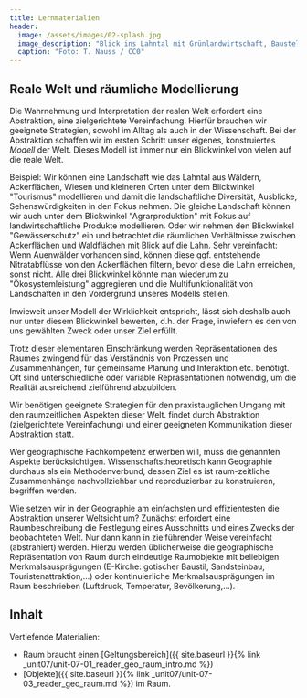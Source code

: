 ```yaml
---
title: Lernmaterialien
header:
  image: /assets/images/02-splash.jpg
  image_description: "Blick ins Lahntal mit Grünlandwirtschaft, Baustelle für Stromtrassen und Regenbogen."
  caption: "Foto: T. Nauss / CC0"
---
```


## Reale Welt und räumliche Modellierung
Die Wahrnehmung und Interpretation der realen Welt erfordert eine Abstraktion, eine zielgerichtete Vereinfachung. Hierfür brauchen wir geeignete Strategien, sowohl im Alltag als auch in der Wissenschaft. Bei der Abstraktion schaffen wir im ersten Schritt unser eigenes, konstruiertes *Modell* der Welt. Dieses Modell ist immer nur ein Blickwinkel von vielen auf die reale Welt.

Beispiel: Wir können eine Landschaft wie das Lahntal aus Wäldern, Ackerflächen, Wiesen und kleineren Orten unter dem Blickwinkel "Tourismus" modellieren und damit die landschaftliche Diversität, Ausblicke, Sehenswürdigkeiten in den Fokus nehmen. Die gleiche Landschaft können wir auch unter dem Blickwinkel "Agrarproduktion" mit Fokus auf landwirtschaftliche Produkte modellieren. Oder wir nehmen den Blickwinkel "Gewässerschutz" ein und betrachtet die räumlichen Verhältnisse zwischen Ackerflächen und Waldflächen mit Blick auf die Lahn. Sehr vereinfacht: Wenn Auenwälder vorhanden sind, können diese ggf. entstehende Nitratabflüsse von den Ackerflächen filtern, bevor diese die Lahn erreichen, sonst nicht. Alle drei Blickwinkel könnte man wiederum zu "Ökosystemleistung" aggregieren und die Multifunktionalität von Landschaften in den Vordergrund unseres Modells stellen.



Inwieweit unser Modell der Wirklichkeit entspricht, lässt sich deshalb auch nur unter diesem Blickwinkel bewerten, d.h. der Frage, inwiefern es den von uns gewählten Zweck oder unser Ziel erfüllt.

 Trotz dieser elementaren Einschränkung werden Repräsentationen des Raumes zwingend für das Verständnis von Prozessen und Zusammenhängen, für gemeinsame Planung und Interaktion etc. benötigt. Oft sind unterschiedliche oder variable Repräsentationen notwendig, um die Realität ausreichend zielführend abzubilden.

Wir benötigen geeignete Strategien für den praxistauglichen Umgang mit den raumzeitlichen Aspekten dieser Welt. findet durch Abstraktion (zielgerichtete Vereinfachung) und einer geeigneten Kommunikation dieser Abstraktion statt.

Wer geographische Fachkompetenz erwerben will, muss die genannten Aspekte berücksichtigen. Wissenschaftstheoretisch kann Geographie durchaus als ein Methodenverbund, dessen Ziel es ist raum-zeitliche Zusammenhänge nachvollziehbar und reproduzierbar zu konstruieren, begriffen werden.

Wie setzen wir in der Geographie am einfachsten und effizientesten die Abstraktion unserer Weltsicht um? Zunächst erfordert eine Raumbeschreibung die Festlegung eines Ausschnitts und eines Zwecks der beobachteten Welt. Nur dann kann in zielführender Weise vereinfacht (abstrahiert) werden. Hierzu werden üblicherweise die geographische Repräsentation von Raum durch eindeutige Raumobjekte mit beliebigen Merkmalsausprägungen (E-Kirche: gotischer Baustil, Sandsteinbau, Touristenattraktion,...) oder kontinuierliche Merkmalsausprägungen im Raum beschrieben (Luftdruck, Temperatur, Bevölkerung,...).

## Inhalt
Vertiefende Materialien:
* Raum braucht einen [Geltungsbereich]({{ site.baseurl }}{% link _unit07/unit-07-01_reader_geo_raum_intro.md %})
* [Objekte]({{ site.baseurl }}{% link _unit07/unit-07-03_reader_geo_raum.md %}) im Raum.

